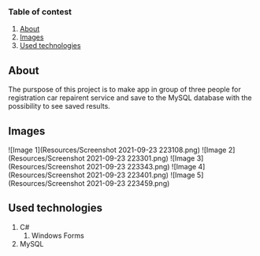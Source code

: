 ﻿### Table of contest
1. [About](#about)
2. [Images](#images)
3. [Used technologies](#used-technologies)

<a name="about"></a>
## About

The purspose of this project is to make app in group of three people for registration car repairent service and save to the MySQL database
with the possibility to see saved results.

<a name="images"></a>
## Images
![Image 1](Resources/Screenshot 2021-09-23 223108.png)
![Image 2](Resources/Screenshot 2021-09-23 223301.png)
![Image 3](Resources/Screenshot 2021-09-23 223343.png)
![Image 4](Resources/Screenshot 2021-09-23 223401.png)
![Image 5](Resources/Screenshot 2021-09-23 223459.png)

<a name="used-technologies"></a>
## Used technologies
1. C#
	1. Windows Forms
2. MySQL
